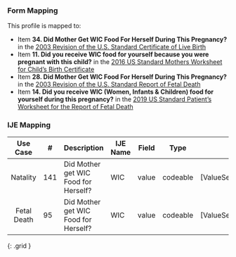 ### Form Mapping
This profile is mapped to:
 * Item **34. Did Mother Get WIC Food For Herself During This Pregnancy?** in the [2003 Revision of the U.S. Standard Certificate of Live Birth](https://www.cdc.gov/nchs/data/dvs/birth11-03final-ACC.pdf)
 * Item **11. Did you receive WIC food for yourself because you were pregnant with this child?** in the [2016 US Standard Mothers Worksheet for Child’s Birth Certificate](https://www.cdc.gov/nchs/data/dvs/moms-worksheet-2016-508.pdf)
 * Item **28. Did Mother Get WIC Food For Herself During This Pregnancy?** in the [2003 Revision of the U.S. Standard Report of Fetal Death](https://www.cdc.gov/nchs/data/dvs/FDEATH11-03finalACC.pdf)
 * Item **14. Did you receive WIC (Women, Infants & Children) food for yourself during this pregnancy?** in the [2019 US Standard Patient’s Worksheet for the Report of Fetal Death](https://www.cdc.gov/nchs/data/dvs/fetal-death-mother-worksheet-english-2019-508.pdf)

### IJE Mapping

| **Use Case** |  **#**   |  **Description**  | **IJE Name**  |  **Field**  |  **Type**  | **Value Set**  |
| :---------: | --------------- | ------------ | ------------- | ---------- | ---------- | -------------- |
| Natality | 141 | Did Mother get WIC Food for Herself? | WIC | value |codeable |[ValueSetYesNoUnknownVitalRecords] |
| Fetal Death | 95 | Did Mother get WIC Food for Herself? | WIC | value |codeable |[ValueSetYesNoUnknownVitalRecords] |
{: .grid }
